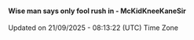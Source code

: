 #### Wise man says only fool rush in - McKidKneeKaneSir
Updated on 21/09/2025 - 08:13:22 (UTC) Time Zone

